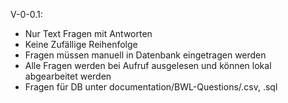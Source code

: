 V-0-0.1:
- Nur Text Fragen mit Antworten
- Keine Zufällige Reihenfolge
- Fragen müssen manuell in Datenbank eingetragen werden
- Alle Fragen werden bei Aufruf ausgelesen und können lokal abgearbeitet werden
- Fragen für DB unter documentation/BWL-Questions/.csv, .sql